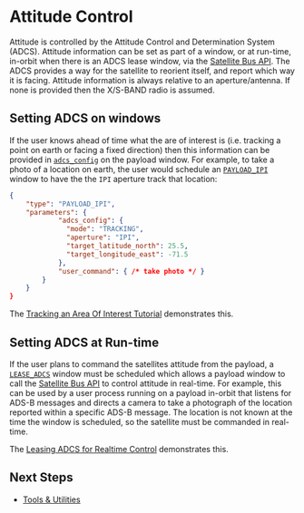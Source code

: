 # Attitude Control

Attitude is controlled by the Attitude Control and Determination System (ADCS). Attitude information can be set as part of a window, or at run-time, in-orbit when there is an ADCS lease window, via the [Satellite Bus API](https://developers.spire.com/satellite-bus-api/). The ADCS provides a way for the satellite to reorient itself, and report which way it is facing. Attitude information is always relative to an aperture/antenna. If none is provided then the X/S-BAND radio is assumed.


## Setting ADCS on windows

If the user knows ahead of time what the are of interest is (i.e. tracking a point on earth or facing a fixed direction) then this information can be provided in [`adcs_config`](https://developers.spire.com/tasking-api-docs/#adcs_config) on the  payload window. For example, to take a photo of a location on earth, the user would schedule an [`PAYLOAD_IPI`](https://developers.spire.com/tasking-api-docs/#payload_ipi) window to have the the `IPI` aperture track that location:

```json
{
    "type": "PAYLOAD_IPI",
    "parameters": {
            "adcs_config": {
              "mode": "TRACKING",
              "aperture": "IPI",
              "target_latitude_north": 25.5,
              "target_longitude_east": -71.5
            },
            "user_command": { /* take photo */ }
        }
    }
}
```

The [Tracking an Area Of Interest Tutorial](./tutorials/aio/) demonstrates this.


## Setting ADCS at Run-time

If the user plans to command the satellites attitude from the payload, a [`LEASE_ADCS`](https://developers.spire.com/tasking-api-docs/index.html#lease_adcs) window must be scheduled which allows a payload window to call the [Satellite Bus API](https://developers.spire.com/satellite-bus-api/) to control attitude in real-time. For example, this can be used by a user process running on a payload in-orbit that listens for ADS-B messages and directs a camera to take a photograph of the location reported within a specific ADS-B message. The location is not known at the time the window is scheduled, so the satellite must be commanded in real-time.

The [Leasing ADCS for Realtime Control](./tutorials/adcs-lease/) demonstrates this.



## Next Steps

 - [Tools & Utilities](./Utilities.md)
